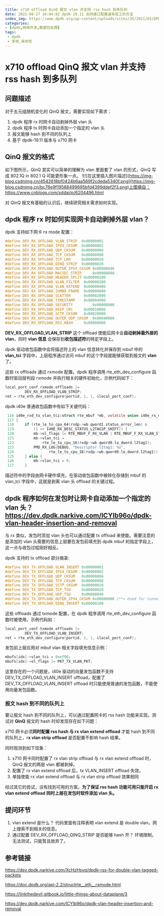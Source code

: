 ```yaml
---
title: x710 offload QinQ 报文 vlan 并支持 rss hash 到多队列
date: 2022-08-27 16:04:02 dpdk-19.11 支持接口配置速率双工的方法
index_img: https://www.dpdk.org/wp-content/uploads/sites/35/2021/03/DPDK_logo-01-1.svg
categories:
- [dpdk,网络开发,数据包处理]
tags:
 - dpdk
 - 多核,亲核性
---
```


# x710 offload QinQ 报文 vlan 并支持 rss hash 到多队列
## 问题描述
对于五元组随机变化的 QinQ 报文，需要实现如下需求：
1. dpdk 程序 rx 时网卡自动剥掉外层 vlan 头
2. dpdk 程序 tx 时网卡自动添加一个指定的 vlan 头
3. 报文能够 hash 到不同的队列上
4. 基于 dpdk-19.11 版本与 x710 网卡

## QinQ 报文的格式
如下图所示，QinQ 其实可以简单的理解为 vlan 里面套了 vlan 的形式，QinQ 写成 802.1Q in 802.1 Q 可能更形象一点。
![!\[在这里插入图片描述\](https://img-blog.csdnimg.cn/4542618bf0424b6aa569f2cdeda5340f.png](https://img-blog.csdnimg.cn/bc76e9f19588499695bfd4399ddef2f3.png)上图摘自：https://www.cnblogs.com/sddai/p/6204496.html

对 QinQ 报文有基础的认识后，继续研究相关需求如何实现。

## dpdk 程序 rx 时如何实现网卡自动剥掉外层 vlan？
dpdk 支持如下网卡 rx mode 配置：

```c
#define DEV_RX_OFFLOAD_VLAN_STRIP  0x00000001
#define DEV_RX_OFFLOAD_IPV4_CKSUM  0x00000002
#define DEV_RX_OFFLOAD_UDP_CKSUM   0x00000004
#define DEV_RX_OFFLOAD_TCP_CKSUM   0x00000008
#define DEV_RX_OFFLOAD_TCP_LRO     0x00000010
#define DEV_RX_OFFLOAD_QINQ_STRIP  0x00000020
#define DEV_RX_OFFLOAD_OUTER_IPV4_CKSUM 0x00000040
#define DEV_RX_OFFLOAD_MACSEC_STRIP     0x00000080
#define DEV_RX_OFFLOAD_HEADER_SPLIT	0x00000100
#define DEV_RX_OFFLOAD_VLAN_FILTER	0x00000200
#define DEV_RX_OFFLOAD_VLAN_EXTEND	0x00000400
#define DEV_RX_OFFLOAD_JUMBO_FRAME	0x00000800
#define DEV_RX_OFFLOAD_SCATTER		0x00002000
#define DEV_RX_OFFLOAD_TIMESTAMP	0x00004000
#define DEV_RX_OFFLOAD_SECURITY         0x00008000
#define DEV_RX_OFFLOAD_KEEP_CRC		0x00010000
#define DEV_RX_OFFLOAD_SCTP_CKSUM	0x00020000
#define DEV_RX_OFFLOAD_OUTER_UDP_CKSUM  0x00040000
#define DEV_RX_OFFLOAD_RSS_HASH		0x00080000
```
**DEV_RX_OFFLOAD_VLAN_STRIP** 这个 offload 使能后网卡会**自动剥掉最外层的 vlan**，同时 **vlan 信息** 会保存到**收包描述符**的特定字段上。

dpdk 驱动收包函数中会将描述符上的 vlan 信息转化并保存到 mbuf 中的 **vlan_tci** 字段中，上层程序通过访问 mbuf 的这个字段就能够获取到报文的 **vlan** 了。

这些 rx offloads 通过 rxmode 配置。dpdk 程序调用 rte_eth_dev_configure 函数时驱动层判段 rxmode 并执行相关的硬件初始化，示例代码如下：

```c
local_port_conf.rxmode.offloads |=
         DEV_RX_OFFLOAD_VLAN_STRIP;
ret = rte_eth_dev_configure(portid, 1, 1, &local_port_conf);
```

dpdk i40e 普通收包函数中有如下关键代码：
```c
 116 i40e_rxd_to_vlan_tci(struct rte_mbuf *mb, volatile union i40e_rx_desc *rxdp)
 117 {
 118     if (rte_le_to_cpu_64(rxdp->wb.qword1.status_error_len) &
 119         (1 << I40E_RX_DESC_STATUS_L2TAG1P_SHIFT)) {
 120         mb->ol_flags |= RTE_MBUF_F_RX_VLAN | RTE_MBUF_F_RX_VLAN_STRIPPED;
 121         mb->vlan_tci =
 122             rte_le_to_cpu_16(rxdp->wb.qword0.lo_dword.l2tag1);
 123         PMD_RX_LOG(DEBUG, "Descriptor l2tag1: %u",
 124                rte_le_to_cpu_16(rxdp->wb.qword0.lo_dword.l2tag1));
 125     } else {
 126         mb->vlan_tci = 0;
 127     }
```
描述符中的字段由网卡硬件填充，在驱动收包函数中被转化存储到 mbuf 的 vlan_tci 字段中，这就是剥离 vlan 头 offload 的关键过程。

## dpdk 程序如何在发包时让网卡自动添加一个指定的 vlan 头？https://dev.dpdk.narkive.com/lCYIb96o/dpdk-vlan-header-insertion-and-removal
与 rx 类似，发包时添加 vlan 头也可以通过配置 tx offload 来使能。需要注意的是添加的 vlan 头需要的信息上层要在发包前填充到 dpdk mbuf 的指定字段上，这一点与收包过程刚好相反。

dpdk 支持的 tx offload 部分摘录:
```c
#define DEV_TX_OFFLOAD_VLAN_INSERT 0x00000001
#define DEV_TX_OFFLOAD_IPV4_CKSUM  0x00000002
#define DEV_TX_OFFLOAD_UDP_CKSUM   0x00000004
#define DEV_TX_OFFLOAD_TCP_CKSUM   0x00000008
#define DEV_TX_OFFLOAD_SCTP_CKSUM  0x00000010
#define DEV_TX_OFFLOAD_TCP_TSO     0x00000020
#define DEV_TX_OFFLOAD_UDP_TSO     0x00000040
#define DEV_TX_OFFLOAD_OUTER_IPV4_CKSUM 0x00000080 /**< Used for tunneling packet. */
#define DEV_TX_OFFLOAD_QINQ_INSERT 0x00000100
```
这些 offloads 通过 txmode 配置，在 dpdk 程序调用 rte_eth_dev_configure 函数时被使用，示例代码如：
```c
local_port_conf.txmode.offloads |=
         DEV_TX_OFFLOAD_VLAN_INSERT;
ret = rte_eth_dev_configure(portid, 1, 1, &local_port_conf);
```
发包前上层应用对 mbuf vlan 相关字段填充信息示例：
```c
mbufs[idx]->vlan_tci = 0xef00;
mbufs[idx]->ol_flags |= PKT_TX_VLAN_PKT;
```
这里存在的一个问题是，i40e 驱动的向量发包函数不支持 DEV_TX_OFFLOAD_VLAN_INSERT offload，配置了 DEV_TX_OFFLOAD_VLAN_INSERT offload 时只能使用普通的发包函数，不能使用向量发包函数。
### 报文 hash 到不同的队列上
要让报文 hash 到不同的队列上，可以通过配置网卡的 rss hash 功能来实现。测试对 **QinQ** 报文的 hash 时却发现存在如下问题：

x710 网卡必须**同时配置 rss hash 与 rx vlan extend offload** 才能 hash 到不同的队列上，r**x vlan strip offload** 是否配置不影响 hash 结果。

同时观测到如下现象：

1. x710 网卡同时配置了 rx vlan strip offload 与 rx vlan extend offload 时，QinQ 报文的两层 vlan 都被剥掉。
2. 配置了 rx vlan extend offload 后，tx VLAN_INSERT offload 失效。
3. 单独使能 rx vlan extend offload 与 rx vlan strip offload 效果相同

经过其它的尝试，没有找到可用的方案。**为了保证 rss hash 功能可用只能开启 rx vlan extend offload 同时上层在发包时软件添加 vlan 头。**
## 提问环节
1. vlan extend 是什么？
	代码里面有注释表明 vlan extend 是 double vlan，网上搜索不到相关的信息。
2. 通过配置 DEV_RX_OFFLOAD_QINQ_STRIP 是否能够 hash 开？
	环境限制，无法测试，只能暂且放弃了。

## 参考链接
https://dev.dpdk.narkive.com/XcHzHsvq/dpdk-rss-for-double-vlan-tagged-packets

https://doc.dpdk.org/api-2.2/structrte__eth__rxmode.html

https://linkthedevil.gitbook.io/little-things-about-dataplane/3

https://dev.dpdk.narkive.com/lCYIb96o/dpdk-vlan-header-insertion-and-removal
